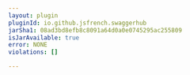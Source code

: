 ```yaml
---
layout: plugin
pluginId: io.github.jsfrench.swaggerhub
jarSha1: 08ad3bd8efb8c8091a64d0a0e0745295ac255809
isJarAvailable: true
error: NONE
violations: []

---
```

